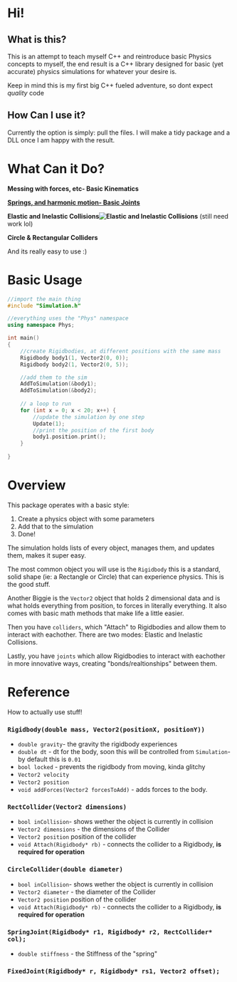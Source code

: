 # Hi!

## What is this?
This is an attempt to teach myself C++ and reintroduce basic Physics concepts to myself, the end result is a C++ library designed for basic (yet accurate) physics simulations for whatever your desire is.

Keep in mind this is my first big C++ fueled adventure, so dont expect *quality* code

## How Can I use it?
Currently the option is simply: pull the files.
I will make a tidy package and  a DLL once I am happy with the result.

# What Can it Do?
**Messing with forces, etc- Basic Kinematics**

**[Springs, and harmonic motion- Basic Joints](https://imgur.com/OnvdAoF)**

**Elastic and Inelastic Collisions![Elastic and Inelastic Collisions](https://i.imgur.com/nKGVOIG.gif)** (still need work lol)

**Circle & Rectangular Colliders**


And its really easy to use :)

# Basic Usage
```c++
//import the main thing
#include "Simulation.h"

//everything uses the "Phys" namespace
using namespace Phys;

int main()
{
    //create Rigidbodies, at different positions with the same mass
    Rigidbody body1(1, Vector2(0, 0));
    Rigidbody body2(1, Vector2(0, 5));

    //add them to the sim
    AddToSimulation(&body1);
    AddToSimulation(&body2);
   
    // a loop to run
    for (int x = 0; x < 20; x++) {
        //update the simulation by one step
        Update(1);
        //print the position of the first body
        body1.position.print();    
    }
            
}
```

# Overview

This package operates with a basic style:

1. Create a physics object with some parameters
2. Add that to the simulation
3. Done!

The simulation holds lists of every object, manages them, and updates them, makes it super easy.

The most common object you will use is the `Rigidbody` this is a standard, solid shape (ie: a Rectangle or Circle) that can experience physics. This is the good stuff.

Another Biggie is the `Vector2` object that holds 2 dimensional data and is what holds everything from position, to forces in literally everything. It also comes with basic math methods that make life a little easier.

Then you have `colliders`, which "Attach" to Rigidbodies and allow them to interact with eachother. There are two modes: Elastic and Inelastic Collisions.

Lastly, you have `joints` which allow Rigidbodies to interact with eachother in more innovative ways, creating "bonds/realtionships" between them.


# Reference
How to actually use stuff!

### `Rigidbody(double mass, Vector2(positionX, positionY))`
- `double gravity`- the gravity the rigidbody experiences
- `double dt` - dt for the body, soon this will be controlled from `Simulation`- by default this is `0.01`
- `bool locked` - prevents the rigidbody from moving, kinda glitchy
- `Vector2 velocity`
- `Vector2 position`
- `void addForces(Vector2 forcesToAdd)` - adds forces to the body.


### `RectCollider(Vector2 dimensions)`
- `bool inCollision`- shows wether the object is currently in collision
- `Vector2 dimensions` - the dimensions of the Collider
- `Vector2 position` position of the collider
- `void Attach(Rigidbody* rb)` - connects the collider to a Rigidbody, **is required for operation**


### `CircleCollider(double diameter)`
- `bool inCollision`- shows wether the object is currently in collision
- `Vector2 diameter` - the diameter of the Collider
- `Vector2 position` position of the collider
- `void Attach(Rigidbody* rb)` - connects the collider to a Rigidbody, **is required for operation**


### `SpringJoint(Rigidbody* r1, Rigidbody* r2, RectCollider* col);`
- `double stiffness` - the Stiffness of the "spring"

### `FixedJoint(Rigidbody* r, Rigidbody* rs1, Vector2 offset);`

